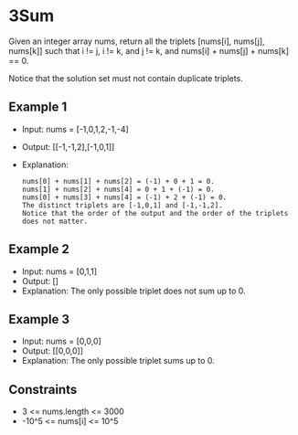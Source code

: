 # 3Sum

Given an integer array nums, return all the triplets [nums[i], nums[j], nums[k]] such that i != j, i != k, and j != k, and nums[i] + nums[j] + nums[k] == 0.

Notice that the solution set must not contain duplicate triplets.

## Example 1

- Input: nums = [-1,0,1,2,-1,-4]
- Output: [[-1,-1,2],[-1,0,1]]
- Explanation:

      nums[0] + nums[1] + nums[2] = (-1) + 0 + 1 = 0.
      nums[1] + nums[2] + nums[4] = 0 + 1 + (-1) = 0.
      nums[0] + nums[3] + nums[4] = (-1) + 2 + (-1) = 0.
      The distinct triplets are [-1,0,1] and [-1,-1,2].
      Notice that the order of the output and the order of the triplets does not matter.

## Example 2

- Input: nums = [0,1,1]
- Output: []
- Explanation: The only possible triplet does not sum up to 0.

## Example 3

- Input: nums = [0,0,0]
- Output: [[0,0,0]]
- Explanation: The only possible triplet sums up to 0.

## Constraints

- 3 <= nums.length <= 3000
- -10^5 <= nums[i] <= 10^5

